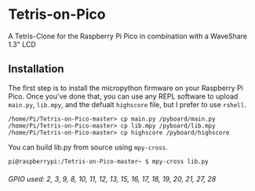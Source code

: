 # Tetris-on-Pico
A Tetris-Clone for the Raspberry Pi Pico in combination with a WaveShare 1.3" LCD
## Installation
The first step is to install the micropython firmware on your Raspberry Pi Pico.
Once you've done that, you can use any REPL software to upload `main.py`, `lib.mpy`, and the defualt `highscore` file, but I prefer to use `rshell`.
```
/home/Pi/Tetris-on-Pico-master> cp main.py /pyboard/main.py
/home/Pi/Tetris-on-Pico-master> cp lib.mpy /pyboard/lib.mpy
/home/Pi/Tetris-on-Pico-master> cp highscore /pyboard/highscore
```
You can build lib.py from source using `mpy-cross`.
```bash
pi@raspberrypi:/Tetris-on-Pico-master~ $ mpy-cross lib.py
```
###### GPIO used: 2, 3, 9, 8, 10, 11, 12, 13, 15, 16, 17, 18, 19, 20, 21, 27, 28

